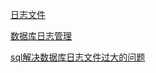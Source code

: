 [日志文件](https://www.shiyanlou.com/courses/9/labs/2423/document)

[数据库日志管理](http://blog.51cto.com/lt519/1701733)

[sql解决数据库日志文件过大的问题](https://blog.csdn.net/summertie/article/details/53022341)
